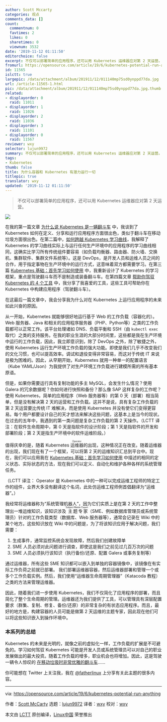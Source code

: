 ```yaml
---
author: Scott Mccarty
categories: 观点
comments_data: []
count:
  commentnum: 0
  favtimes: 2
  likes: 0
  sharetimes: 0
  viewnum: 3532
date: '2019-11-12 01:11:50'
editorchoice: false
excerpt: 不仅可以部署简单的应用程序，还可以用 Kubernetes 运维器应对第 2 天运营。
fromurl: https://opensource.com/article/19/6/kubernetes-potential-run-anything
id: 11565
islctt: true
largepic: /data/attachment/album/201911/12/011140mp75sd0ynppd77da.jpg
url: /article-11565-1.html
pic: /data/attachment/album/201911/12/011140mp75sd0ynppd77da.jpg.thumb.jpg
related:
- displayorder: 0
  raid: 11011
- displayorder: 1
  raid: 11026
- displayorder: 2
  raid: 11036
- displayorder: 3
  raid: 11101
- displayorder: 0
  raid: 11567
reviewer: wxy
selector: lujun9972
summary: 不仅可以部署简单的应用程序，还可以用 Kubernetes 运维器应对第 2 天运营。
tags:
- Kubernetes
thumb: false
title: 为什么容器和 Kubernetes 有潜力运行一切
titlepic: true
translator: wxy
updated: '2019-11-12 01:11:50'
---
```



> 
> 不仅可以部署简单的应用程序，还可以用 Kubernetes 运维器应对第 2 天运营。
> 
> 
> 


![](/data/attachment/album/201911/12/011140mp75sd0ynppd77da.jpg)


在我的第一篇文章 [为什么说 Kubernetes 是一辆翻斗车](https://opensource.com/article/19/6/kubernetes-dump-truck) 中，我谈到了 Kubernetes 如何在定义、分享和运行应用程序方面很出色，类似于翻斗车在移动垃圾方面很出色。在第二篇中，[如何跨越 Kubernetes 学习曲线](https://opensource.com/article/19/6/kubernetes-learning-curve)，我解释了 Kubernetes 的学习曲线实际上与运行任何生产环境中的应用程序的学习曲线相同，这确实比学习所有传统组件要容易（如负载均衡器、路由器、防火墙、交换机、集群软件、集群文件系统等）。这是 DevOps，是开发人员和运维人员之间的合作，用于指定事物在生产环境中的运行方式，这意味着双方都需要学习。在第三篇 [Kubernetes 基础：首先学习如何使用](https://opensource.com/article/19/6/kubernetes-basics) 中，我重新设计了 Kubernetes 的学习框架，重点是驾驶翻斗车而不是制造或装备翻斗车。在第四篇文章 [帮助你驾驭 Kubernetes 的 4 个工具](https://opensource.com/article/19/6/tools-drive-kubernetes) 中，我分享了我喜爱的工具，这些工具可帮助你在 Kubernetes 中构建应用程序（驾驶翻斗车）。


在这最后一篇文章中，我会分享我为什么对在 Kubernetes 上运行应用程序的未来如此兴奋的原因。


从一开始，Kubernetes 就能够很好地运行基于 Web 的工作负载（容器化的）。Web 服务器、Java 和相关的应用程序服务器（PHP、Python等）之类的工作负载都可以正常工作。该平台处理诸如 DNS、负载平衡和 SSH（由 `kubectl exec` 取代）之类的支持服务。在我的职业生涯的大部分时间里，这些都是我在生产环境中运行的工作负载，因此，我立即意识到，除了 DevOps 之外，除了敏捷之外，使用 Kubernetes 运行生产环境工作负载的强大功能。即使是我们几乎不改变我们的文化习惯，也可以提高效率。调试和退役变得非常容易，而这对于传统 IT 来说是极为困难的。因此，从早期开始，Kubernetes 就用一种单一的配置语言（Kube YAML/Json）为我提供了对生产环境工作负载进行建模所需的所有基本原语。


但是，如果你需要运行具有复制功能的多主 MySQL，会发生什么情况？使用 Galera 的冗余数据呢？你如何进行快照和备份？那么像 SAP 这样复杂的工作呢？使用 Kubernetes，简单的应用程序（Web 服务器等）的第 0 天（部署）相当简单，但是没有解决第 2 天的运营和工作负载。这并不是说，具有复杂工作负载的第 2 天运营要比传统 IT 难解决，而是使用 Kubernetes 并没有使它们变得更容易。每个用户都要设计自己的天才想法来解决这些问题，这基本上是当今的现状。在过去的五年中，我遇到的第一类问题是复杂工作负载的第 2 天操作。（LCTT 译注：在软件生命周期中，第 0 天是指软件的设计阶段；第 1 天是指软件的开发和部署阶段；第 2 天是指生产环境中的软件运维阶段。）


值得庆幸的是，随着 Kubernetes <ruby> 运维器 <rt>  Operator </rt></ruby>的出现，这种情况正在改变。随着运维器的出现，我们现在有了一个框架，可以将第 2 天的运维知识汇总到平台中。现在，我们可以应用我在 [Kubernetes 基础：首先学习如何使用](https://opensource.com/article/19/6/kubernetes-basics) 中描述的相同的定义状态、实际状态的方法，现在我们可以定义、自动化和维护各种各样的系统管理任务。


（LCTT 译注： Operator 是 Kubernetes 中的一种可以完成运维工程师的特定工作的组件，业界大多没有翻译这个名词，此处仿运维工程师例首倡翻译为“运维器”。）


我经常将运维器称为“系统管理机器人”，因为它们实质上是在第 2 天的工作中整理出一堆运维知识，该知识涉及<ruby> 主题专家 <rt>  Subject Matter Expert </rt></ruby>（SME、例如数据库管理员或系统管理员）针对的工作负载类型（数据库、Web 服务器等），通常会记录在 Wiki 中的某个地方。这些知识放在 Wiki 中的问题是，为了将该知识应用于解决问题，我们需要：


1. 生成事件，通常监控系统会发现故障，然后我们创建故障单
2. SME 人员必须对此问题进行调查，即使这是我们之前见过几百万次的问题
3. SME 人员必须执行该知识（执行备份/还原、配置 Galera 或事务复制等）


通过运维器，所有这些 SME 知识都可以嵌入到单独的容器镜像中，该镜像在有实际工作负荷之前就已部署。 我们部署运维器容器，然后运维器部署和管理一个或多个工作负载实例。然后，我们使用“运维器生命周期管理器”（Katacoda 教程）之类的方法来管理运维器。


因此，随着我们进一步使用 Kubernetes，我们不仅简化了应用程序的部署，而且简化了整个生命周期的管理。运维器还为我们提供了工具，可以管理具有深层配置要求（群集、复制、修复、备份/还原）的非常复杂的有状态应用程序。而且，最好的地方是，构建容器的人员可能是做第 2 天运维的主题专家，因此现在他们可以将这些知识嵌入到操作环境中。


### 本系列的总结


Kubernetes 的未来是光明的，就像之前的虚拟化一样，工作负载的扩展是不可避免的。学习如何驾驭 Kubernetes 可能是开发人员或系统管理员可以对自己的职业发展做出的最大投资。随着工作负载的增多，职业机会也将增加。因此，这是驾驶一辆令人惊叹的 [在移动垃圾时非常优雅的翻斗车](https://opensource.com/article/19/6/kubernetes-dump-truck)……


你可能想在 Twitter 上关注我，我在 [@fatherlinux](https://twitter.com/fatherlinux) 上分享有关此主题的很多内容。




---


via: <https://opensource.com/article/19/6/kubernetes-potential-run-anything>


作者：[Scott McCarty](https://opensource.com/users/fatherlinux) 选题：[lujun9972](https://github.com/lujun9972) 译者：[wxy](https://github.com/wxy) 校对：[wxy](https://github.com/wxy)


本文由 [LCTT](https://github.com/LCTT/TranslateProject) 原创编译，[Linux中国](https://linux.cn/) 荣誉推出